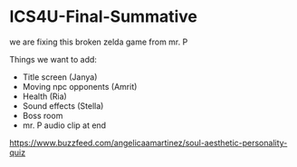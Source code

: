 # ICS4U-Final-Summative

we are fixing this broken zelda game from mr. P

Things we want to add:
- Title screen (Janya)
- Moving npc opponents (Amrit)
- Health (Ria)
- Sound effects (Stella)
- Boss room 
- mr. P audio clip at end 


https://www.buzzfeed.com/angelicaamartinez/soul-aesthetic-personality-quiz

